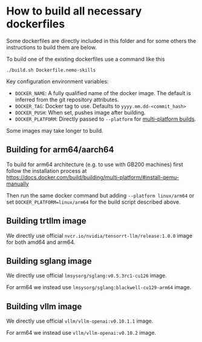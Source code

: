 # How to build all necessary dockerfiles

Some dockerfiles are directly included in this folder and for some others the instructions to build them are below.

To build one of the existing dockerfiles use a command like this
```
./build.sh Dockerfile.nemo-skills
```

Key configuration environment variables:
- `DOCKER_NAME`: A fully qualified name of the docker image. The default is inferred from the git repository attributes.
- `DOCKER_TAG`: Docker tag to use. Defaults to `yyyy.mm.dd-<commit_hash>`
- `DOCKER_PUSH`: When set, pushes image after building.
- `DOCKER_PLATFORM`: Directly passed to `--platform` for [multi-platform builds](https://docs.docker.com/build/building/multi-platform/).

Some images may take longer to build.

## Building for arm64/aarch64

To build for arm64 architecture (e.g. to use with GB200 machines) first follow the installation process at
https://docs.docker.com/build/building/multi-platform/#install-qemu-manually

Then run the same docker command but adding `--platform linux/arm64` or
set `DOCKER_PLATFORM=linux/arm64` for the build script described above.

## Building trtllm image

We directly use official `nvcr.io/nvidia/tensorrt-llm/release:1.0.0` image for both amd64 and arm64.

## Building sglang image

We directly use official `lmsysorg/sglang:v0.5.3rc1-cu126` image.

For arm64 we instead use `lmsysorg/sglang:blackwell-cu129-arm64` image.

## Building vllm image

We directly use official `vllm/vllm-openai:v0.10.1.1` image.

For arm64 we instead use `vllm/vllm-openai:v0.10.2` image.
